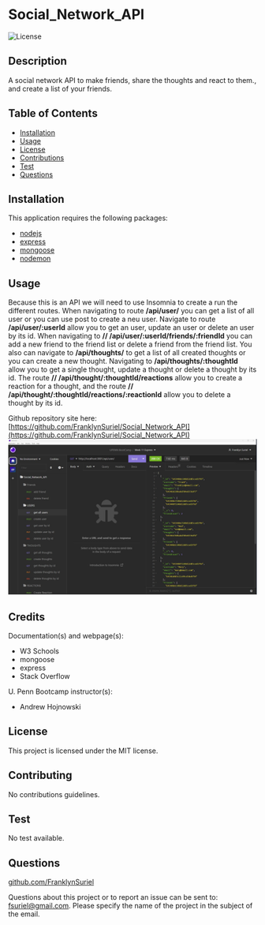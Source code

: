 # Social_Network_API

![License](https://img.shields.io/badge/license-MIT-green)

## Description

A social network API to make friends, share the thoughts and react to them., and create a list of your friends.

## Table of Contents

  - [Installation](#Installation)
  - [Usage](#Usage)
  - [License](#License)
  - [Contributions](#Contributions)
  - [Test](#Test)
  - [Questions](#Questions)

## Installation
 
This application requires the following packages:
- [nodejs](https://nodejs.org/en/)
- [express](https://www.npmjs.com/package/express)
- [mongoose](https://www.npmjs.com/package/mongoose)
- [nodemon](https://www.npmjs.com/package/nodemon)


## Usage

Because this is an API we will need to use Insomnia to create a run the different routes. When navigating to route **/api/user/** you can get a list of all user or you can use post to create a neu user. Navigate to route **/api/user/:userId** allow you to get an user, update an user or delete an user by its id. When navigating to **// /api/user/:userId/friends/:friendId** you can add a new friend to the friend list or delete a friend from the friend list. You also can navigate to **/api/thoughts/** to get a list of all created thoughts or you can create a new thought. Navigating to  **/api/thoughts/:thoughtId**  allow you to get a single thought, update a thought or delete a thought by its id. The route **// /api/thought/:thoughtId/reactions** allow you to create a reaction for a thought, and the route **// /api/thought/:thoughtId/reactions/:reactionId** allow you to delete a thought by its id.

Github repository site here: [https://github.com/FranklynSuriel/Social_Network_API](https://github.com/FranklynSuriel/Social_Network_API)
![Social_Network_API](./assets/Social_Network_API.jpg)

## Credits

Documentation(s) and webpage(s):

- W3 Schools
- mongoose
- express
- Stack Overflow

U. Penn Bootcamp instructor(s):

- Andrew Hojnowski

## License

This project is licensed under the MIT license.

## Contributing

No contributions guidelines.

## Test

No test available.

## Questions

[github.com/FranklynSuriel](https://github.com/FranklynSuriel)

Questions about this project or to report an issue can be sent to:
fsuriel@gmail.com. Please specify the name of the project in the subject of the email.